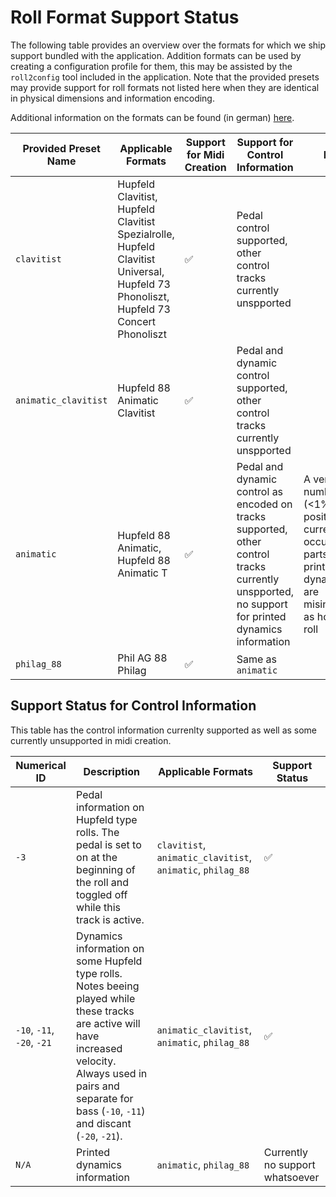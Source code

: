 # Roll Format Support Status

The following table provides an overview over the formats for which we ship support bundled with the application.
Addition formats can be used by creating a configuration profile for them, this may be assisted by the `roll2config` tool included in the application.
Note that the provided presets may provide support for roll formats not listed here when they are identical in physical dimensions and information encoding.

Additional information on the formats can be found (in german) [here](https://musixplora.de/mxp/2002522).

| Provided Preset Name | Applicable Formats | Support for Midi Creation | Support for Control Information | Notes |
| -------------------- | ------------------ | ------------------------- | ------------------------------- | ----- |
| `clavitist` | Hupfeld Clavitist, Hupfeld Clavitist Spezialrolle, Hupfeld Clavitist Universal, Hupfeld 73 Phonoliszt, Hupfeld 73 Concert Phonoliszt | ✅ | Pedal control supported, other control tracks currently unspported | |
| `animatic_clavitist` | Hupfeld 88 Animatic Clavitist | ✅ | Pedal and dynamic control supported, other control tracks currently unspported | |
| `animatic` | Hupfeld 88 Animatic, Hupfeld 88 Animatic T | ✅ | Pedal and dynamic control as encoded on tracks supported, other control tracks currently unspported, no support for printed dynamics information | A very small number (<1%) of false positives may currently occure, where parts of the printed dynamics line are misinterpreted as holes in the roll |
| `philag_88` | Phil AG 88 Philag | ✅ | Same as `animatic` | |

## Support Status for Control Information

This table has the control information currenlty supported as well as some currently unsupported in midi creation.

| Numerical ID | Description | Applicable Formats | Support Status |
| ------------ | ----------- | ------------------ | -------------- |
| `-3` | Pedal information on Hupfeld type rolls. The pedal is set to on at the beginning of the roll and toggled off while this track is active. | `clavitist`, `animatic_clavitist`, `animatic`, `philag_88` | ✅ |
| `-10`, `-11`, `-20`, `-21` | Dynamics information on some Hupfeld type rolls. Notes beeing played while these tracks are active will have increased velocity. Always used in pairs and separate for bass (`-10`, `-11`) and discant (`-20`, `-21`). | `animatic_clavitist`, `animatic`, `philag_88` | ✅ |
| `N/A` | Printed dynamics information | `animatic`, `philag_88` | Currently no support whatsoever |